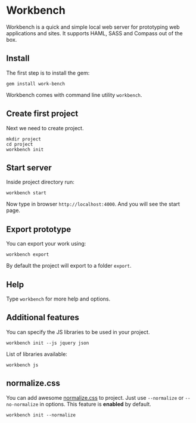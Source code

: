 # Workbench

Workbench is a quick and simple local web server for prototyping web applications and sites. It supports HAML, SASS and Compass out of the box.

## Install

The first step is to install the gem:

	gem install work-bench

Workbench comes with command line utility `workbench`.

## Create first project

Next we need to create project.

	mkdir project
	cd project
	workbench init

## Start server

Inside project directory run:

	workbench start

Now type in browser `http://localhost:4000`. And you will see the start page.

## Export prototype

You can export your work using:

	workbench export

By default the project will export to a folder `export`.

## Help

Type `workbench` for more help and options.

## Additional features

You can specify the JS libraries to be used in your project.

	workbench init --js jquery json

List of libraries available:

	workbench js

## normalize.css

You can add awesome [normalize.css](https://github.com/jonathantneal/normalize.css) to project. Just use `--normalize` or `--no-normalize` in options. This feature is **enabled** by default.

	workbench init --normalize

